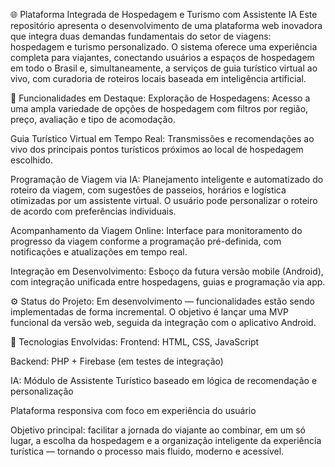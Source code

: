 🌐 Plataforma Integrada de Hospedagem e Turismo com Assistente IA
Este repositório apresenta o desenvolvimento de uma plataforma web inovadora que integra duas demandas fundamentais do setor de viagens: hospedagem e turismo personalizado. O sistema oferece uma experiência completa para viajantes, conectando usuários a espaços de hospedagem em todo o Brasil e, simultaneamente, a serviços de guia turístico virtual ao vivo, com curadoria de roteiros locais baseada em inteligência artificial.

🧠 Funcionalidades em Destaque:
Exploração de Hospedagens: Acesso a uma ampla variedade de opções de hospedagem com filtros por região, preço, avaliação e tipo de acomodação.

Guia Turístico Virtual em Tempo Real: Transmissões e recomendações ao vivo dos principais pontos turísticos próximos ao local de hospedagem escolhido.

Programação de Viagem via IA: Planejamento inteligente e automatizado do roteiro da viagem, com sugestões de passeios, horários e logística otimizadas por um assistente virtual. O usuário pode personalizar o roteiro de acordo com preferências individuais.

Acompanhamento da Viagem Online: Interface para monitoramento do progresso da viagem conforme a programação pré-definida, com notificações e atualizações em tempo real.

Integração em Desenvolvimento: Esboço da futura versão mobile (Android), com integração unificada entre hospedagens, guias e programação via app.

⚙️ Status do Projeto:
Em desenvolvimento — funcionalidades estão sendo implementadas de forma incremental. O objetivo é lançar uma MVP funcional da versão web, seguida da integração com o aplicativo Android.

🧩 Tecnologias Envolvidas:
Frontend: HTML, CSS, JavaScript

Backend: PHP + Firebase (em testes de integração)

IA: Módulo de Assistente Turístico baseado em lógica de recomendação e personalização

Plataforma responsiva com foco em experiência do usuário

Objetivo principal: facilitar a jornada do viajante ao combinar, em um só lugar, a escolha da hospedagem e a organização inteligente da experiência turística — tornando o processo mais fluido, moderno e acessível.
